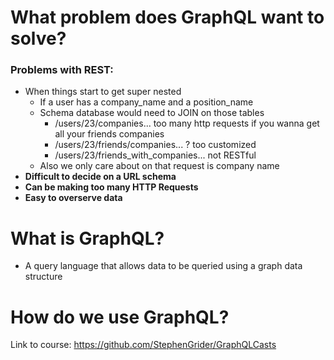 # What problem does GraphQL want to solve?
### Problems with REST:
- When things start to get super nested
  - If a user has a company_name and a position_name
  - Schema database would need to JOIN on those tables
    - /users/23/companies... too many http requests if you wanna get all your friends companies
    - /users/23/friends/companies... ? too customized
    - /users/23/friends_with_companies... not RESTful
  - Also we only care about on that request is company name
- **Difficult to decide on a URL schema**
- **Can be making too many HTTP Requests**
- **Easy to overserve data**

# What is GraphQL?
- A query language that allows data to be queried using a graph data structure


# How do we use GraphQL?

Link to course: https://github.com/StephenGrider/GraphQLCasts
